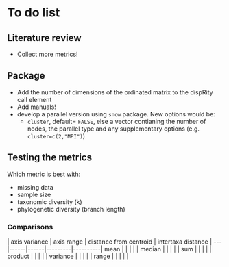 # To do list

## Literature review
* Collect more metrics!

## Package
* Add the number of dimensions of the ordinated matrix to the dispRity call element
* Add manuals!
* develop a parallel version using `snow` package. New options would be:
  * `cluster`, default= `FALSE`, else a vector contianing the number of nodes, the parallel type and any supplementary options (e.g. `cluster=c(2,"MPI")`)


## Testing the metrics
Which metric is best with:
* missing data
* sample size
* taxonomic diversity (k)
* phylogenetic diversity (branch length)

### Comparisons

   | axis variance | axis range | distance from centroid | intertaxa distance |
---|------|------|---------|----------|
mean | | | | |
median | | | | |
sum | | | | |
product | | | | |
variance | | | | |
range | | | | |

